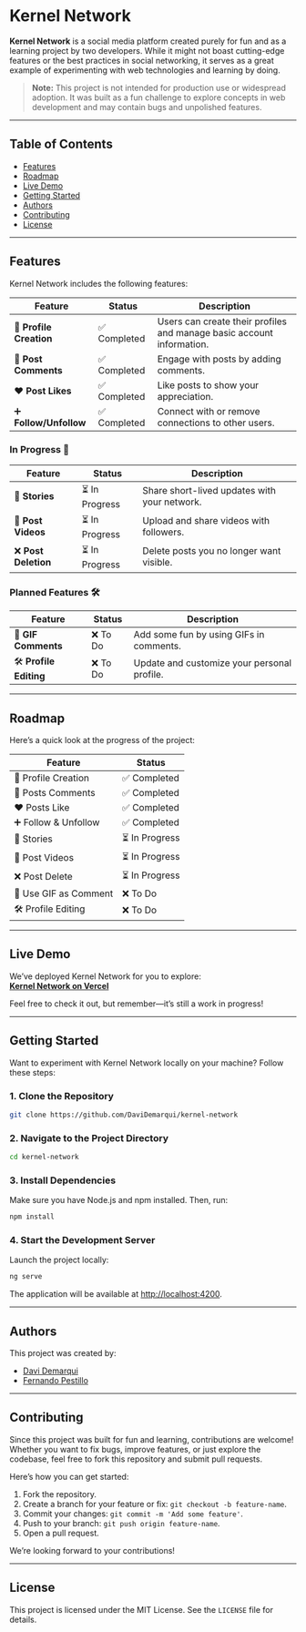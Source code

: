 # Kernel Network

**Kernel Network** is a social media platform created purely for fun and as a learning project by two developers. While it might not boast cutting-edge features or the best practices in social networking, it serves as a great example of experimenting with web technologies and learning by doing.

> **Note:** This project is not intended for production use or widespread adoption. It was built as a fun challenge to explore concepts in web development and may contain bugs and unpolished features.

---

## Table of Contents
- [Features](#features)
- [Roadmap](#roadmap)
- [Live Demo](#live-demo)
- [Getting Started](#getting-started)
- [Authors](#authors)
- [Contributing](#contributing)
- [License](#license)

---

## Features

Kernel Network includes the following features:

| Feature             | Status      | Description                                   |
|---------------------|-------------|-----------------------------------------------|
| 📝 **Profile Creation** | ✅ Completed | Users can create their profiles and manage basic account information. |
| 💬 **Post Comments**    | ✅ Completed | Engage with posts by adding comments.       |
| ❤️ **Post Likes**       | ✅ Completed | Like posts to show your appreciation.       |
| ➕ **Follow/Unfollow**   | ✅ Completed | Connect with or remove connections to other users. |

### In Progress 🚧
| Feature             | Status      | Description                                   |
|---------------------|-------------|-----------------------------------------------|
| 📖 **Stories**         | ⏳ In Progress | Share short-lived updates with your network. |
| 🎥 **Post Videos**      | ⏳ In Progress | Upload and share videos with followers.      |
| ❌ **Post Deletion**     | ⏳ In Progress | Delete posts you no longer want visible.     |

### Planned Features 🛠️
| Feature             | Status      | Description                                   |
|---------------------|-------------|-----------------------------------------------|
| 🎉 **GIF Comments**     | ❌ To Do       | Add some fun by using GIFs in comments.      |
| 🛠️ **Profile Editing**   | ❌ To Do       | Update and customize your personal profile.  |

---

## Roadmap

Here’s a quick look at the progress of the project:

| Feature               | Status          |
|-----------------------|-----------------|
| 📝 Profile Creation    | ✅ Completed    |
| 💬 Posts Comments      | ✅ Completed    |
| ❤️ Posts Like          | ✅ Completed    |
| ➕ Follow & Unfollow    | ✅ Completed    |
| 📖 Stories             | ⏳ In Progress  |
| 🎥 Post Videos         | ⏳ In Progress  |
| ❌ Post Delete          | ⏳ In Progress  |
| 🎉 Use GIF as Comment   | ❌ To Do        |
| 🛠️ Profile Editing      | ❌ To Do        |

---

## Live Demo

We’ve deployed Kernel Network for you to explore:  
[**Kernel Network on Vercel**](https://kernel-eta.vercel.app/)  

Feel free to check it out, but remember—it’s still a work in progress!

---

## Getting Started

Want to experiment with Kernel Network locally on your machine? Follow these steps:

### 1. Clone the Repository
```bash
git clone https://github.com/DaviDemarqui/kernel-network
```

### 2. Navigate to the Project Directory
```bash
cd kernel-network
```

### 3. Install Dependencies
Make sure you have Node.js and npm installed. Then, run:
```bash
npm install
```

### 4. Start the Development Server
Launch the project locally:
```bash
ng serve
```

The application will be available at [http://localhost:4200](http://localhost:4200).

---

## Authors

This project was created by:
- [Davi Demarqui](https://github.com/DaviDemarqui)
- [Fernando Pestillo](https://github.com/FernandoPestillo)

---

## Contributing

Since this project was built for fun and learning, contributions are welcome! Whether you want to fix bugs, improve features, or just explore the codebase, feel free to fork this repository and submit pull requests.

Here’s how you can get started:
1. Fork the repository.
2. Create a branch for your feature or fix: `git checkout -b feature-name`.
3. Commit your changes: `git commit -m 'Add some feature'`.
4. Push to your branch: `git push origin feature-name`.
5. Open a pull request.

We’re looking forward to your contributions!

---

## License

This project is licensed under the MIT License. See the `LICENSE` file for details.
